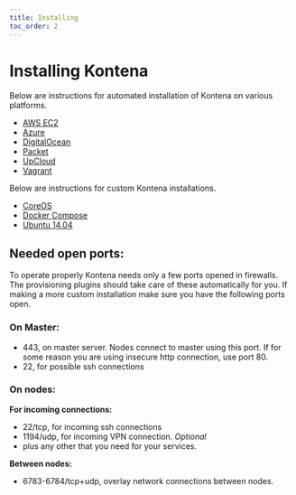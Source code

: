 ```yaml
---
title: Installing
toc_order: 2
---
```


# Installing Kontena

Below are instructions for automated installation of Kontena on various platforms.

* [AWS EC2](aws-ec2.md)
* [Azure](azure.md)
* [DigitalOcean](digitalocean.md)
* [Packet](packet.md)
* [UpCloud](upcloud.md)
* [Vagrant](vagrant.md)

Below are instructions for custom Kontena installations.

* [CoreOS](coreos.md)
* [Docker Compose](docker-compose.md)
* [Ubuntu 14.04](ubuntu.md)

## Needed open ports:

To operate properly Kontena needs only a few ports opened in firewalls. The provisioning plugins should take care of these automatically for you. If making a more custom installation make sure you have the following ports open.

### On Master:

* 443, on master server. Nodes connect to master using this port. If for some reason you are using insecure http connection, use port 80.
* 22, for possible ssh connections

### On nodes:

**For incoming connections:**

* 22/tcp, for incoming ssh connections
* 1194/udp, for incoming VPN connection. *Optional*
* plus any other that you need for your services.

**Between nodes:**

* 6783-6784/tcp+udp, overlay network connections between nodes.
